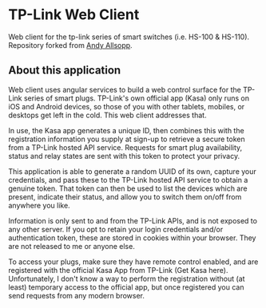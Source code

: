 # TP-Link Web Client
Web client for the tp-link series of smart switches (i.e. HS-100 & HS-110). Repository forked from [Andy Allsopp](https://github.com/arallsopp/tp-link-smart-switch-web-client-).

## About this application
Web client uses angular services to build a web control surface for the TP-Link series of smart plugs. TP-Link's own official app (Kasa) only runs on iOS and Android devices, so those of you with other tablets, mobiles, or desktops get left in the cold. This web client addresses that.

In use, the Kasa app generates a unique ID, then combines this with the registration information you supply at sign-up to retrieve a secure token from a TP-Link hosted API service. Requests for smart plug availability, status and relay states are sent with this token to protect your privacy.

This application is able to generate a random UUID of its own, capture your credentials, and pass these to the TP-Link hosted API service to obtain a genuine token. That token can then be used to list the devices which are present, indicate their status, and allow you to switch them on/off from anywhere you like.

Information is only sent to and from the TP-Link APIs, and is not exposed to any other server. If you opt to retain your login credentials and/or authentication token, these are stored in cookies within your browser. They are not released to me or anyone else.

To access your plugs, make sure they have remote control enabled, and are registered with the official Kasa App from TP-Link (Get Kasa here). Unfortunately, I don't know a way to perform the registration without (at least) temporary access to the official app, but once registered you can send requests from any modern browser.
